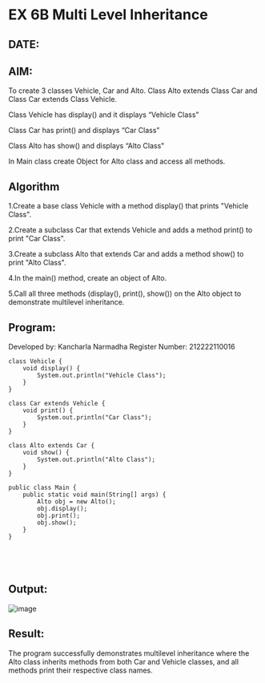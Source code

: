 
# EX 6B Multi Level Inheritance
## DATE:
## AIM:
To create 3 classes Vehicle, Car and Alto. Class Alto extends Class Car and Class Car extends Class Vehicle.

Class Vehicle has display() and it displays “Vehicle Class”

Class Car has print() and displays “Car Class”

Class Alto has show() and displays “Alto Class"

In Main class create Object for Alto class and access all methods.










## Algorithm

1.Create a base class Vehicle with a method display() that prints "Vehicle Class".

2.Create a subclass Car that extends Vehicle and adds a method print() to print "Car Class".

3.Create a subclass Alto that extends Car and adds a method show() to print "Alto Class".

4.In the main() method, create an object of Alto.

5.Call all three methods (display(), print(), show()) on the Alto object to demonstrate multilevel inheritance.




## Program:

Developed by: Kancharla Narmadha
Register Number: 212222110016
```
class Vehicle {
    void display() {
        System.out.println("Vehicle Class");
    }
}

class Car extends Vehicle {
    void print() {
        System.out.println("Car Class");
    }
}

class Alto extends Car {
    void show() {
        System.out.println("Alto Class");
    }
}

public class Main {
    public static void main(String[] args) {
        Alto obj = new Alto();
        obj.display();
        obj.print();
        obj.show();
    }
}



    
```

## Output:
![image](https://github.com/user-attachments/assets/4e48ad95-8b22-4f01-b948-9c7755cbbcf6)


## Result:
The program successfully demonstrates multilevel inheritance where the Alto class inherits methods from both Car and Vehicle classes, and all methods print their respective class names.




